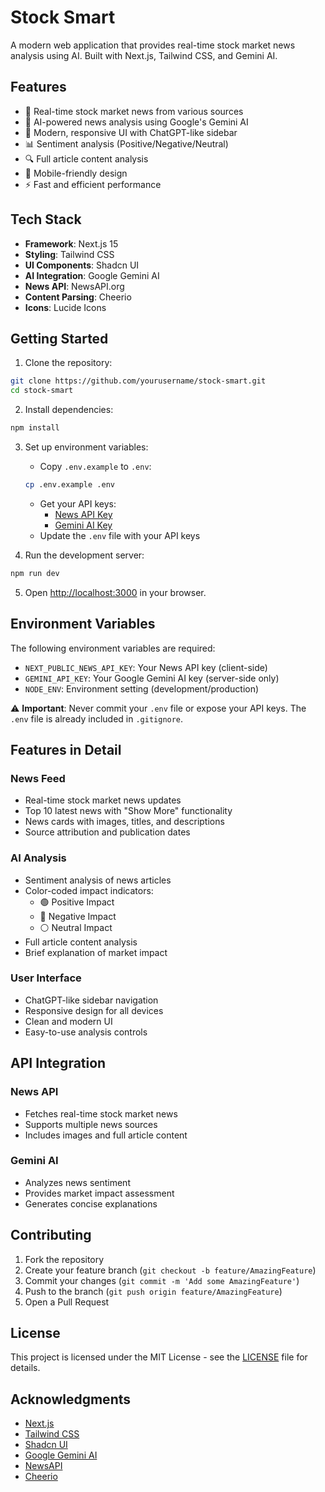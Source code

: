 # Stock Smart

A modern web application that provides real-time stock market news analysis using AI. Built with Next.js, Tailwind CSS, and Gemini AI.

## Features

- 📰 Real-time stock market news from various sources
- 🤖 AI-powered news analysis using Google's Gemini AI
- 🎨 Modern, responsive UI with ChatGPT-like sidebar
- 📊 Sentiment analysis (Positive/Negative/Neutral)
- 🔍 Full article content analysis
- 📱 Mobile-friendly design
- ⚡ Fast and efficient performance

## Tech Stack

- **Framework**: Next.js 15
- **Styling**: Tailwind CSS
- **UI Components**: Shadcn UI
- **AI Integration**: Google Gemini AI
- **News API**: NewsAPI.org
- **Content Parsing**: Cheerio
- **Icons**: Lucide Icons

## Getting Started

1. Clone the repository:
```bash
git clone https://github.com/yourusername/stock-smart.git
cd stock-smart
```

2. Install dependencies:
```bash
npm install
```

3. Set up environment variables:
   - Copy `.env.example` to `.env`:
   ```bash
   cp .env.example .env
   ```
   - Get your API keys:
     - [News API Key](https://newsapi.org/register)
     - [Gemini AI Key](https://makersuite.google.com/app/apikey)
   - Update the `.env` file with your API keys

4. Run the development server:
```bash
npm run dev
```

5. Open [http://localhost:3000](http://localhost:3000) in your browser.

## Environment Variables

The following environment variables are required:

- `NEXT_PUBLIC_NEWS_API_KEY`: Your News API key (client-side)
- `GEMINI_API_KEY`: Your Google Gemini AI key (server-side only)
- `NODE_ENV`: Environment setting (development/production)

⚠️ **Important**: Never commit your `.env` file or expose your API keys. The `.env` file is already included in `.gitignore`.

## Features in Detail

### News Feed
- Real-time stock market news updates
- Top 10 latest news with "Show More" functionality
- News cards with images, titles, and descriptions
- Source attribution and publication dates

### AI Analysis
- Sentiment analysis of news articles
- Color-coded impact indicators:
  - 🟢 Positive Impact
  - 🔴 Negative Impact
  - ⚪ Neutral Impact
- Full article content analysis
- Brief explanation of market impact

### User Interface
- ChatGPT-like sidebar navigation
- Responsive design for all devices
- Clean and modern UI
- Easy-to-use analysis controls

## API Integration

### News API
- Fetches real-time stock market news
- Supports multiple news sources
- Includes images and full article content

### Gemini AI
- Analyzes news sentiment
- Provides market impact assessment
- Generates concise explanations

## Contributing

1. Fork the repository
2. Create your feature branch (`git checkout -b feature/AmazingFeature`)
3. Commit your changes (`git commit -m 'Add some AmazingFeature'`)
4. Push to the branch (`git push origin feature/AmazingFeature`)
5. Open a Pull Request

## License

This project is licensed under the MIT License - see the [LICENSE](LICENSE) file for details.

## Acknowledgments

- [Next.js](https://nextjs.org/)
- [Tailwind CSS](https://tailwindcss.com/)
- [Shadcn UI](https://ui.shadcn.com/)
- [Google Gemini AI](https://ai.google.dev/)
- [NewsAPI](https://newsapi.org/)
- [Cheerio](https://cheerio.js.org/)
